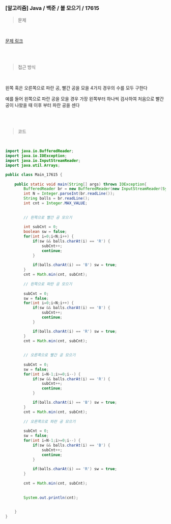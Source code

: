 <h3>[알고리즘]  Java / 백준 / 볼 모으기 / 17615 </h3>

> 문제
> 

<br>

[문제 링크](https://www.acmicpc.net/problem/17615)

<br>

<br>

> 접근 방식
> 

<br>

왼쪽 혹은 오른쪽으로 파란 공, 빨간 공을 모을 4가지 경우의 수를 모두 구한다

예를 들어 왼쪽으로 파란 공을 모을 경우 가장 왼쪽부터 하나씩 검사하여 처음으로 빨간 공이 나왔을 때 이후 부터 파란 공을 센다

<br>
<br>

> 코드
> 

<br>

```java
import java.io.BufferedReader;
import java.io.IOException;
import java.io.InputStreamReader;
import java.util.Arrays;

public class Main_17615 {
	
	public static void main(String[] args) throws IOException{
		BufferedReader br = new BufferedReader(new InputStreamReader(System.in));
		int N = Integer.parseInt(br.readLine());
		String balls = br.readLine();
		int cnt = Integer.MAX_VALUE;
		
		
		// 왼쪽으로 빨간 공 모으기
		
		int subCnt = 0;
		boolean sw = false;
		for(int i=0;i<N;i++) {
			if(sw && balls.charAt(i) == 'R') {
				subCnt++;
				continue;
			}
			
			if(balls.charAt(i) == 'B') sw = true;
		}
		cnt = Math.min(cnt, subCnt);
		
		// 왼쪽으로 파란 공 모으기
		
		subCnt = 0;
		sw = false;
		for(int i=0;i<N;i++) {
			if(sw && balls.charAt(i) == 'B') {
				subCnt++;
				continue;
			}

			if(balls.charAt(i) == 'R') sw = true;
		}
		cnt = Math.min(cnt, subCnt);
		
		
		// 오른쪽으로 빨간 공 모으기
		
		subCnt = 0;
		sw = false;
		for(int i=N-1;i>=0;i--) {
			if(sw && balls.charAt(i) == 'R') {
				subCnt++;
				continue;
			}

			if(balls.charAt(i) == 'B') sw = true;
		}
		cnt = Math.min(cnt, subCnt);
		
		// 오른쪽으로 파란 공 모으기
		
		subCnt = 0;
		sw = false;
		for(int i=N-1;i>=0;i--) {
			if(sw && balls.charAt(i) == 'B') {
				subCnt++;
				continue;
			}
			
			if(balls.charAt(i) == 'R') sw = true;
		}
		
		cnt = Math.min(cnt, subCnt);
		
		
		System.out.println(cnt);
		
		
	}
}
```
